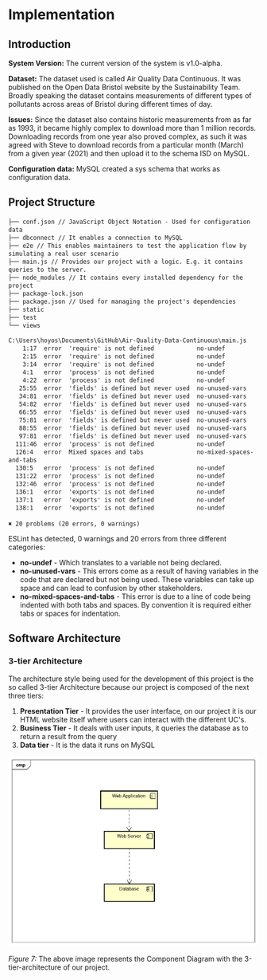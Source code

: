 # Implementation

## Introduction
**System Version:** The current version of the system is  v1.0-alpha.

**Dataset:** The dataset used is called Air Quality Data Continuous. It was published on the Open Data Bristol website by the Sustainability Team.  Broadly speaking the dataset contains measurements of different types of pollutants across areas of Bristol during different times of day.

**Issues:** Since the dataset also contains historic measurements from as far as 1993, it became highly complex to download more than 1 million records. Downloading records from one year also proved complex, as such it was agreed with Steve to download records from a particular month (March) from a given year (2021) and then upload it to the schema ISD on MySQL. 

**Configuration data:** MySQL created a sys schema that works as configuration data.

## Project Structure

```
├── conf.json // JavaScript Object Notation - Used for configuration data
├── dbconnect // It enables a connection to MySQL
├── e2e // This enables maintainers to test the application flow by simulating a real user scenario
├── main.js // Provides our project with a logic. E.g. it contains queries to the server. 
├── node_modules // It contains every installed dependency for the project
├── package-lock.json
├── package.json // Used for managing the project's dependencies
├── static
├── test
└── views
```


```
C:\Users\hoyos\Documents\GitHub\Air-Quality-Data-Continuous\main.js
    1:17  error  'require' is not defined            no-undef
    2:15  error  'require' is not defined            no-undef
    3:14  error  'require' is not defined            no-undef
    4:1   error  'process' is not defined            no-undef
    4:22  error  'process' is not defined            no-undef
   25:55  error  'fields' is defined but never used  no-unused-vars
   34:81  error  'fields' is defined but never used  no-unused-vars
   54:82  error  'fields' is defined but never used  no-unused-vars
   66:55  error  'fields' is defined but never used  no-unused-vars
   75:81  error  'fields' is defined but never used  no-unused-vars
   88:55  error  'fields' is defined but never used  no-unused-vars
   97:81  error  'fields' is defined but never used  no-unused-vars
  111:46  error  'process' is not defined            no-undef
  126:4   error  Mixed spaces and tabs               no-mixed-spaces-and-tabs
  130:5   error  'process' is not defined            no-undef
  131:22  error  'process' is not defined            no-undef
  132:46  error  'process' is not defined            no-undef
  136:1   error  'exports' is not defined            no-undef
  137:1   error  'exports' is not defined            no-undef
  138:1   error  'exports' is not defined            no-undef

✖ 20 problems (20 errors, 0 warnings)

```
ESLint has detected, 0 warnings and 20 errors from three different categories:
* **no-undef** - Which translates to a variable not being declared.
* **no-unused-vars** - This errors come as a result of having variables in the code that are declared but not being used. These variables can take up space and can lead to confusion by other stakeholders. 
* **no-mixed-spaces-and-tabs** - This error is due to a line of code being indented with both tabs and spaces. By convention it is required either tabs or spaces for indentation. 



## Software Architecture

### 3-tier Architecture
The architecture style being used for the development of this project is the so called 3-tier Architecture because our project is composed of the next three tiers:
<ol><li><b>Presentation Tier</b> - It provides the user interface, on our project it is our HTML website itself where users can interact with the different UC's.</li><li><b> Business Tier</b> - It deals with user inputs, it queries the database as to return a result from the query</li><li> <b>Data tier</b> - It is the data it runs on MySQL </li></ol> 

![Insert your component Diagram here](images/component.png)
<figcaption><em>Figure 7: </em>The above image represents the Component Diagram with the 3-tier-architecture of our project.</figcaption>
